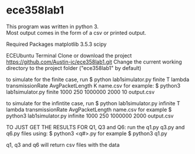 # ece358lab1
This program was written in python 3.  
Most output comes in the form of a csv or printed output. 

Required Packages
matplotlib 3.5.3
scipy

ECEUbuntu Terminal
Clone or download the project https://github.com/Austin-jc/ece358lab1.git
Change the current working directory to the project folder ("ece358lab1" by default) 

to simulate for the finite case, run 
$ python lab1simulator.py finite T lambda transmissionRate AvgPacketLength K name.csv
for example:
$ python3 lab1simulator.py finite 1000 250 1000000 2000 10 output.csv

to simulate for the infintite case, run
$ python lab1simulator.py infinite T lambda transmissionRate AvgPacketLength name.csv
for example
$ python3 lab1simulator.py infinite 1000 250 1000000 2000 output.csv

TO JUST GET THE RESULTS FOR Q1, Q3 and Q6:
run the q1.py q3.py and q6.py files using:
$ python3 <q#>.py
for example
$ python3 q1.py

q1, q3 and q6 will return csv files with the data



